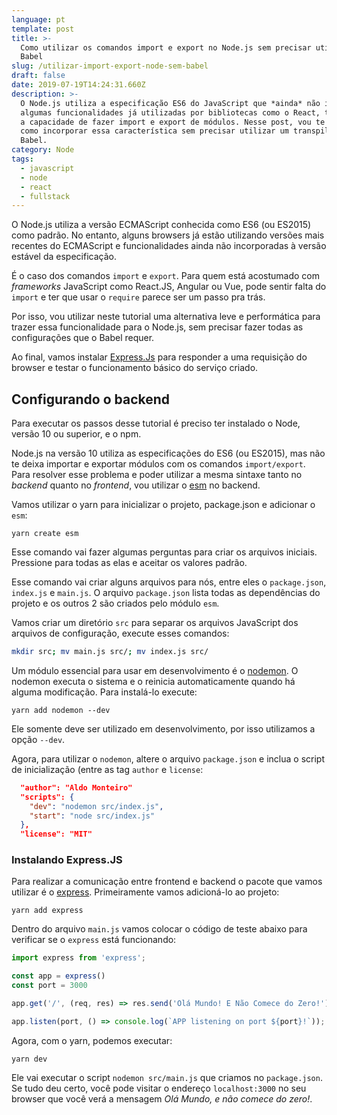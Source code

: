 ```yaml
---
language: pt
template: post
title: >-
  Como utilizar os comandos import e export no Node.js sem precisar utilizar
  Babel
slug: /utilizar-import-export-node-sem-babel
draft: false
date: 2019-07-19T14:24:31.660Z
description: >-
  O Node.js utiliza a especificação ES6 do JavaScript que *ainda* não incorporou
  algumas funcionalidades já utilizadas por bibliotecas como o React, tais como
  a capacidade de fazer import e export de módulos. Nesse post, vou te mostrar
  como incorporar essa característica sem precisar utilizar um transpiler como o
  Babel.
category: Node
tags:
  - javascript
  - node
  - react
  - fullstack
---
```

O Node.js utiliza a versão ECMAScript conhecida como ES6 (ou ES2015) como padrão. No entanto, alguns browsers já estão utilizando versões mais recentes do ECMAScript e funcionalidades ainda não incorporadas à versão estável da especificação.

É o caso dos comandos `import` e `export`. Para quem está acostumado com *frameworks* JavaScript como React.JS, Angular ou Vue, pode sentir falta do `import` e ter que usar o `require` parece ser um passo pra trás.

Por isso, vou utilizar neste tutorial uma alternativa leve e performática para trazer essa funcionalidade para o Node.js, sem precisar fazer todas as configurações que o Babel requer.

Ao final, vamos instalar [Express.Js](https://www.expressjs.com) para responder a uma requisição do browser e testar o funcionamento básico do serviço criado.

## Configurando o backend

Para executar os passos desse tutorial é preciso ter instalado o Node, versão 10 ou superior, e o npm.

Node.js na versão 10 utiliza as especificações do ES6 (ou ES2015), mas não te deixa importar e exportar módulos com os comandos `import/export`. Para resolver esse problema e poder utilizar a mesma sintaxe tanto no *backend* quanto no *frontend*, vou utilizar o [esm](https://github.com/standard-things/esm) no backend.

Vamos utilizar o yarn para inicializar o projeto, package.json e adicionar o `esm`:

```
yarn create esm
```

Esse comando vai fazer algumas perguntas para criar os arquivos iniciais. Pressione <Enter> para todas as elas e aceitar os valores padrão.

Esse comando vai criar alguns arquivos para nós, entre eles o `package.json`, `index.js` e `main.js`. O arquivo `package.json` lista todas as dependências do projeto e os outros 2 são criados pelo módulo `esm`.

Vamos criar um diretório `src` para separar os arquivos JavaScript dos arquivos de configuração, execute esses comandos:

```sh
mkdir src; mv main.js src/; mv index.js src/
```

Um módulo essencial para usar em desenvolvimento é o [nodemon](https://nodemon.io/). O nodemon executa o sistema e o reinicia automaticamente quando há alguma modificação. Para instalá-lo execute:

```
yarn add nodemon --dev
```

Ele somente deve ser utilizado em desenvolvimento, por isso utilizamos a opção `--dev`.

Agora, para utilizar o `nodemon`, altere o arquivo `package.json` e inclua o script de inicialização (entre as tag `author` e `license`:

```json
  "author": "Aldo Monteiro"  
  "scripts": {
    "dev": "nodemon src/index.js",
    "start": "node src/index.js"
  },
  "license": "MIT"
```

### Instalando Express.JS

Para realizar a comunicação entre frontend e backend o pacote que vamos utilizar é o [express](https://expressjs.com). Primeiramente vamos adicioná-lo ao projeto:

```
yarn add express
```

Dentro do arquivo `main.js` vamos colocar o código de teste abaixo para verificar se o `express` está funcionando:

```js
import express from 'express';

const app = express()
const port = 3000

app.get('/', (req, res) => res.send('Olá Mundo! E Não Comece do Zero!'))

app.listen(port, () => console.log(`APP listening on port ${port}!`));
```

Agora, com o yarn, podemos executar:

````
yarn dev
````

Ele vai executar o script `nodemon src/main.js` que criamos no `package.json`. Se tudo deu certo, você pode visitar o endereço `localhost:3000` no seu browser que você verá a mensagem *Olá Mundo, e não comece do zero!*.

